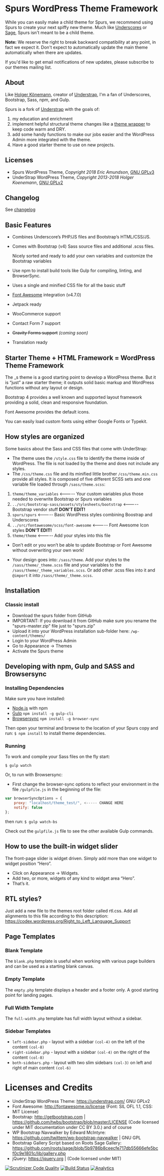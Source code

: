 # Spurs WordPress Theme Framework

While you can easily make a child theme for Spurs, we recommend using Spurs to create your next spiffy new theme. Much
like [Underscores](http://underscores.me/) or [Sage](https://roots.io/sage/), Spurs isn't meant to be a child theme.

**Note:** We reserve the right to break backward compatibility at any point, in fact we expect it. Don't expect to 
automatically update the main theme automatically when there are updates.

If you'd like to get email notifications of new updates, please subscribe to our themes mailing list.

## About

Like [Holger Könemann](https://github.com/holger1411), creator of [Understrap](https://understrap.com), I'm a fan of Underscores, 
Bootstrap, Sass, npm, and Gulp.

Spurs is a fork of [Understrap](https://understrap.com) with the goals of:
1. my education and enrichment
1. implement helpful structural theme changes like a [theme wrapper](http://scribu.net/wordpress/theme-wrappers.html) 
to keep code warm and DRY.
1. add some handy functions to make our jobs easier and the WordPress Admin more integrated with the theme.
1. Have a good starter theme to use on new projects.

## Licenses
- Spurs WordPress Theme, *Copyright 2018 Eric Amundson*, [GNU GPLv3](http://www.gnu.org/licenses/gpl.html)
- UnderStrap WordPress Theme, *Copyright 2013-2018 Holger Koenemann*, [GNU GPLv2](http://www.gnu.org/licenses/old-licenses/gpl-2.0.en.html)

## Changelog
See [changelog](CHANGELOG.md)

## Basic Features

- Combines Underscore’s PHP/JS files and Bootstrap’s HTML/CSS/JS.
- Comes with Bootstrap (v4) Sass source files and additional .scss files. 

  Nicely sorted and ready to add your own variables and customize the Bootstrap variables
- Use npm to install build tools like Gulp for compiling, linting, and BrowserSync.
- Uses a single and minified CSS file for all the basic stuff
- [Font Awesome](http://fortawesome.github.io/Font-Awesome/) integration (v4.7.0)
- Jetpack ready
- WooCommerce support
- Contact Form 7 support
- ~~Gravity Forms support~~ _(coming soon)_
- Translation ready

## Starter Theme + HTML Framework = WordPress Theme Framework

The _s theme is a good starting point to develop a WordPress theme. But it is “just” a raw starter theme; it outputs 
solid basic markup and WordPress functions without any layout or design.

Bootstrap 4 provides a well known and supported layout framework providing a solid, clean and responsive foundation.

Font Awesome provides the default icons.

You can easily load custom fonts using either Google Fonts or Typekit.

## How styles are organized

Some basics about the Sass and CSS files that come with UnderStrap:
- The theme uses the `/style.css` file to identify the theme inside of WordPress. The file is not loaded by the theme 
and does not include any styles.
- The `/css/theme.css` file and its minified little brother `/css/theme.min.css` provide all styles. 
It is composed of five different SCSS sets and one variable file loaded through `/sass/theme.scss`:

1. `theme/theme_variables` <----- Your custom variables plus those needed to overwrite Bootstrap or Spurs variables
2. `../src/bootstrap-sass/assets/stylesheets/bootstrap`  <----- Bootstrap vendor stuff **DON'T EDIT!**
3. `spurs/spurs` <----- Basic WordPress styles combining Boostrap and Underscores
4. `../src/fontawesome/scss/font-awesome` <----- Font Awesome Icon styles **DON'T EDIT!**
5. `theme/theme`  <----- Add your styles into this file

* Don’t edit or you won’t be able to update Bootstrap or Font Awesome without overwriting your own work!
- Your design goes into: `/sass/theme`. Add your styles to the `/sass/theme/_theme.scss` file and your variables to the 
`/sass/theme/_theme_variables.scss`. Or add other .scss files into it and `@import` it into `/sass/theme/_theme.scss`.

## Installation

### Classic install
- Download the spurs folder from GitHub
- IMPORTANT: If you download it from GitHub make sure you rename the "spurs-master.zip" file just to "spurs.zip"
- Upload it into your WordPress installation sub-folder here: `/wp-content/themes/`
- Login to your WordPress Admin
- Go to Appearance → Themes
- Activate the Spurs theme

## Developing with npm, Gulp and SASS and Browsersync

### Installing Dependencies
Make sure you have installed:
- [Node.js](https://nodejs.org) with npm 
- [Gulp](https://gulpjs.com/) `npm install -g gulp-cli`
- [Browsersync](http://browsersync.io) `npm install -g browser-sync`

Then open your terminal and browse to the location of your Spurs copy and run: `$ npm install` to install theme dependencies.

### Running
To work and compile your Sass files on the fly start:

`$ gulp watch`

Or, to run with Browsersync:

- First change the browser-sync options to reflect your environment in the file `/gulpfile.js` in the beginning of the file:
```javascript
var browserSyncOptions = {
    proxy: "localhost/theme_test/", <----- CHANGE HERE
    notify: false
};
```
then run: `$ gulp watch-bs`

Check out the `gulpfile.js` file to see the other available Gulp commands.

## How to use the built-in widget slider

The front-page slider is widget driven. Simply add more than one widget to widget position “Hero”.
- Click on Appearance → Widgets.
- Add two, or more, widgets of any kind to widget area “Hero”.
- That’s it.

## RTL styles?
Just add a new file to the themes root folder called rtl.css. Add all alignments to this file according to this description:
https://codex.wordpress.org/Right_to_Left_Language_Support

## Page Templates

### Blank Template

The `blank.php` template is useful when working with various page builders and can be used as a starting blank canvas.

### Empty Template

The `empty.php` template displays a header and a footer only. A good starting point for landing pages.

### Full Width Template

The `full-width.php` template has full width layout without a sidebar.

### Sidebar Templates

- `left-sidebar.php` - layout with a sidebar `(col-4)` on the left of the content `(col-8)`
- `right-sidebar.php` - layout with a sidebar `(col-4)` on the right of the content `(col-8)`
- `both-sidebars.php` - layout with two slim sidebars `(col-3)` on left and right of main content `(col-6)`

Licenses and Credits
=
- UnderStrap WordPress Theme: https://understrap.com/ GNU GPLv2
- Font Awesome: http://fontawesome.io/license (Font: SIL OFL 1.1, CSS: MIT License)
- Bootstrap: http://getbootstrap.com | https://github.com/twbs/bootstrap/blob/master/LICENSE (Code licensed under MIT documentation under CC BY 3.0.)
and of course
- WP Bootstrap Navwalker by Edward McIntyre: https://github.com/twittem/wp-bootstrap-navwalker | GNU GPL
- Bootstrap Gallery Script based on Roots Sage Gallery: https://github.com/roots/sage/blob/5b9786b8ceecfe717db55666efe5bcf0c9e1801c/lib/gallery.php
- jQuery: https://jquery.org | (Code licensed under MIT)

[![Scrutinizer Code Quality](https://scrutinizer-ci.com/g/sewmyheadon/spurs/badges/quality-score.png?b=development)](https://scrutinizer-ci.com/g/sewmyheadon/spurs/?branch=development) [![Build Status](https://scrutinizer-ci.com/g/sewmyheadon/spurs/badges/build.png?b=development)](https://scrutinizer-ci.com/g/sewmyheadon/spurs/build-status/development) [![Analytics](https://ga-beacon.appspot.com/UA-111251480-1/welcome-page?flat)](https://github.com/sewmyheadon/spurs)